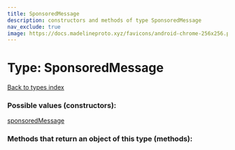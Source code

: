 ```yaml
---
title: SponsoredMessage
description: constructors and methods of type SponsoredMessage
nav_exclude: true
image: https://docs.madelineproto.xyz/favicons/android-chrome-256x256.png
---
```

# Type: SponsoredMessage
[Back to types index](index.html)



### Possible values (constructors):

[sponsoredMessage](/API_docs/constructors/sponsoredMessage.html)  



### Methods that return an object of this type (methods):



